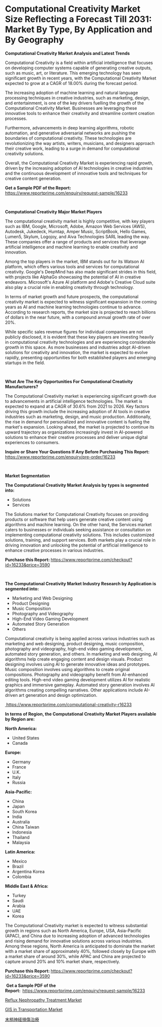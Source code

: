 <p><h1>Computational Creativity Market Size Reflecting a Forecast Till 2031: Market By Type, By Application and By Geography</h1></p><p><strong>Computational Creativity Market Analysis and Latest Trends</strong></p>
<p><p>Computational Creativity is a field within artificial intelligence that focuses on developing computer systems capable of generating creative outputs, such as music, art, or literature. This emerging technology has seen significant growth in recent years, with the Computational Creativity Market expected to grow at a CAGR of 18.00% during the forecast period.</p><p>The increasing adoption of machine learning and natural language processing techniques in creative industries, such as marketing, design, and entertainment, is one of the key drivers fuelling the growth of the Computational Creativity Market. Businesses are leveraging these innovative tools to enhance their creativity and streamline content creation processes.</p><p>Furthermore, advancements in deep learning algorithms, robotic automation, and generative adversarial networks are pushing the boundaries of computational creativity. These technologies are revolutionizing the way artists, writers, musicians, and designers approach their creative work, leading to a surge in demand for computational creativity solutions.</p><p>Overall, the Computational Creativity Market is experiencing rapid growth, driven by the increasing adoption of AI technologies in creative industries and the continuous development of innovative tools and techniques for creative content generation.</p></p>
<p><strong>Get a Sample PDF of the Report:&nbsp;</strong> <a href="https://www.reportprime.com/enquiry/request-sample/16233">https://www.reportprime.com/enquiry/request-sample/16233</a></p>
<p>&nbsp;</p>
<p><strong>Computational Creativity Major Market Players</strong></p>
<p><p>The computational creativity market is highly competitive, with key players such as IBM, Google, Microsoft, Adobe, Amazon Web Services (AWS), Autodesk, Jukedeck, Humtap, Amper Music, ScriptBook, Hello Games, Lumen5, Skylum, Logojoy, and Aiva Technologies SARL leading the way. These companies offer a range of products and services that leverage artificial intelligence and machine learning to enable creativity and innovation.</p><p>Among the top players in the market, IBM stands out for its Watson AI platform, which offers various tools and services for computational creativity. Google's DeepMind has also made significant strides in this field, with projects like AlphaGo showcasing the potential of AI in creative endeavors. Microsoft's Azure AI platform and Adobe's Creative Cloud suite also play a crucial role in enabling creativity through technology.</p><p>In terms of market growth and future prospects, the computational creativity market is expected to witness significant expansion in the coming years as AI and machine learning technologies continue to advance. According to research reports, the market size is projected to reach billions of dollars in the near future, with a compound annual growth rate of over 20%.</p><p>While specific sales revenue figures for individual companies are not publicly disclosed, it is evident that these key players are investing heavily in computational creativity technologies and are experiencing considerable growth in this space. As more businesses and industries adopt AI-driven solutions for creativity and innovation, the market is expected to evolve rapidly, presenting opportunities for both established players and emerging startups in the field.</p></p>
<p>&nbsp;</p>
<p><strong>What Are The Key Opportunities For Computational Creativity Manufacturers?</strong></p>
<p><p>The Computational Creativity market is experiencing significant growth due to advancements in artificial intelligence technologies. The market is expected to expand at a CAGR of 30.6% from 2021 to 2026. Key factors driving this growth include the increasing adoption of AI tools in creative industries such as marketing, design, and music production. Additionally, the rise in demand for personalized and innovative content is fueling the market's expansion. Looking ahead, the market is projected to continue its upward trajectory as organizations increasingly invest in AI-powered solutions to enhance their creative processes and deliver unique digital experiences to consumers.</p></p>
<p><strong>Inquire or Share Your Questions If Any Before Purchasing This Report:</strong> <a href="https://www.reportprime.com/enquiry/pre-order/16233">https://www.reportprime.com/enquiry/pre-order/16233</a></p>
<p>&nbsp;</p>
<p><strong>Market Segmentation</strong></p>
<p><strong>The Computational Creativity Market Analysis by types is segmented into:</strong></p>
<p><ul><li>Solutions</li><li>Services</li></ul></p>
<p><p>The Solutions market for Computational Creativity focuses on providing products or software that help users generate creative content using algorithms and machine learning. On the other hand, the Services market caters to businesses or individuals seeking assistance or consultation on implementing computational creativity solutions. This includes customized solutions, training, and support services. Both markets play a crucial role in driving innovation and unlocking the potential of artificial intelligence to enhance creative processes in various industries.</p></p>
<p><strong>Purchase this Report:&nbsp;</strong><a href="https://www.reportprime.com/checkout?id=16233&price=3590">https://www.reportprime.com/checkout?id=16233&price=3590</a></p>
<p>&nbsp;</p>
<p><strong>The Computational Creativity Market Industry Research by Application is segmented into:</strong></p>
<p><ul><li>Marketing and Web Designing</li><li>Product Designing</li><li>Music Composition</li><li>Photography and Videography</li><li>High-End Video Gaming Development</li><li>Automated Story Generation</li><li>Others</li></ul></p>
<p><p>Computational creativity is being applied across various industries such as marketing and web designing, product designing, music composition, photography and videography, high-end video gaming development, automated story generation, and others. In marketing and web designing, AI algorithms help create engaging content and design visuals. Product designing involves using AI to generate innovative ideas and prototypes. Music composition involves using algorithms to create original compositions. Photography and videography benefit from AI-enhanced editing tools. High-end video gaming development utilizes AI for realistic graphics and immersive gameplay. Automated story generation involves AI algorithms creating compelling narratives. Other applications include AI-driven art generation and design optimization.</p></p>
<p><a href="https://www.reportprime.com/computational-creativity-r16233">&nbsp;https://www.reportprime.com/computational-creativity-r16233</a></p>
<p><strong>In terms of Region, the Computational Creativity Market Players available by Region are:</strong></p>
<p>
    <p> <strong> North America: </strong>
        <ul>
            <li>United States</li>
            <li>Canada</li>
        </ul>
        </p> 
    <p> <strong> Europe: </strong>
        <ul>
            <li>Germany</li>
            <li>France</li>
            <li>U.K.</li>
            <li>Italy</li>
            <li>Russia</li>
        </ul>
        </p> 
    <p> <strong> Asia-Pacific: </strong>
        <ul>
            <li>China</li>
            <li>Japan</li>
            <li>South Korea</li>
            <li>India</li>
            <li>Australia</li>
            <li>China Taiwan</li>
            <li>Indonesia</li>
            <li>Thailand</li>
            <li>Malaysia</li>
        </ul>
        </p> 
    <p> <strong> Latin America: </strong>
        <ul>
            <li>Mexico</li>
            <li>Brazil</li>
            <li>Argentina Korea</li>
            <li>Colombia</li>
        </ul>
        </p> 
    <p> <strong> Middle East & Africa: </strong>
        <ul>
            <li>Turkey</li>
            <li>Saudi</li>
            <li>Arabia</li>
            <li>UAE</li>
            <li>Korea</li>
        </ul>
    </p>
    </p>
<p><p>The Computational Creativity market is expected to witness substantial growth in regions such as North America, Europe, USA, Asia-Pacific (APAC), and China due to increasing adoption of advanced technologies and rising demand for innovative solutions across various industries. Among these regions, North America is anticipated to dominate the market with a market share of approximately 40%, followed closely by Europe with a market share of around 30%, while APAC and China are projected to capture around 20% and 10% market share, respectively.</p></p>
<p><strong>Purchase this Report: </strong><a href="https://www.reportprime.com/checkout?id=16233&price=3590">https://www.reportprime.com/checkout?id=16233&price=3590</a></p>
<p>&nbsp;<strong>Get a Sample PDF of the Report:&nbsp;&nbsp;</strong><a href="https://www.reportprime.com/enquiry/request-sample/16233">https://www.reportprime.com/enquiry/request-sample/16233</a></p>
<p><strong></strong></p>
<p><p><a href="https://www.linkedin.com/pulse/reflux-nephropathy-treatment-market-analysis-its-cagr-segmentation-mzdtc?trackingId=4lMzmshVK779cX%2FpB%2BPGaA%3D%3D">Reflux Nephropathy Treatment Market</a></p><p><a href="https://www.linkedin.com/pulse/gis-transportation-market-insight-trends-growth-forecasted-6e0yc?trackingId=lh3n8wuo1i5qxRbbAFoMfQ%3D%3D">GIS in Transportation Market</a></p><p><a href="https://github.com/LeoraEber/Market-Research-Report-List-1/blob/main/312119882994.md">末梢神経損傷治療</a></p></p>